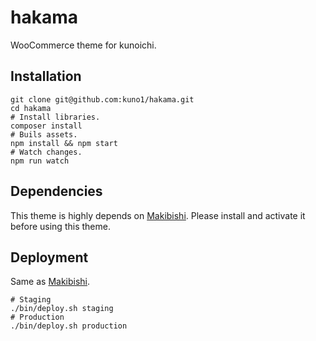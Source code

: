 # hakama

WooCommerce theme for kunoichi.

## Installation

```
git clone git@github.com:kuno1/hakama.git
cd hakama
# Install libraries.
composer install
# Buils assets.
npm install && npm start
# Watch changes.
npm run watch
```

## Dependencies

This theme is highly depends on [Makibishi](https://github.com/kuno1/makibishi). Please install and activate it before using this theme.

## Deployment

Same as [Makibishi](https://github.com/kuno1/makibishi).

```
# Staging
./bin/deploy.sh staging
# Production
./bin/deploy.sh production
```

